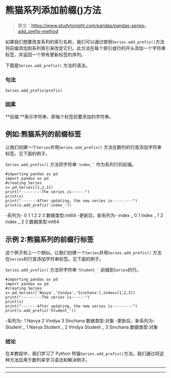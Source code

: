 # 熊猫系列添加前缀()方法

> 原文：<https://www.studytonight.com/pandas/pandas-series-add_prefix-method>

如果我们想要改变系列的索引名称，我们可以通过使用`Series.add_prefix()`方法将前缀添加到系列索引来改变它们。此方法在每个索引或行的开头添加一个字符串标签，并返回一个带有更新标签的序列。

下面是`Series.add_prefix()` 方法的语法。

### 句法

```
Series.add_prefix(prefix)
```

### 因素

**前缀:**表示字符串，即每个标签前要添加的字符串。

## 例如:熊猫系列的前缀标签

让我们创建一个`Series`并用`Series.add_prefix()` 方法在数列的行首添加字符串标签。见下面的例子。

`Series.add_prefix()` 方法将字符串`'index_'` 作为系列行的前缀。

```
#importing pandas as pd
import pandas as pd
#creating Series
s= pd.Series([1,2,3])
print("---------The series is------")
print(s)
print("-------After updating, the new series is---------")
print(s.add_prefix('index_'))
```

-系列为-
0 1
1 2
2 3
数据类型:int64
-更新后，新系列为-
index _ 0 1
index _ 1 2
index _ 2 3
数据类型:int64

## 示例 2:熊猫系列的前缀行标签

这个例子和上一个相似。让我们创建一个`Series`并用`Series.add_prefix()` 方法在`Series`的行首添加字符串标签。见下面的例子。

`Series.add_prefix()` 方法将字符串`'Student_'` 前缀到`Series`的行。

```
#importing pandas as pd
import pandas as pd
#creating Series
s= pd.Series(['Navya','Vindya','Sinchana'],index=[1,2,3])
print("---------The series is------")
print(s)
print("-------After updating, the new series is---------")
print(s.add_prefix('Student_'))
```

-系列为-
1 Navya
2 Vindya
3 Sinchana
数据类型:对象
-更新后，新系列为-
Student _ 1 Navya
Student _ 2 Vindya
Student _ 3 Sinchana
数据类型:对象

### 结论

在本教程中，我们学习了 Python 熊猫`Series.add_prefix()`方法。我们通过将这种方法应用于数列来学习语法和解决例子。

* * *

* * *